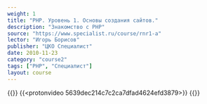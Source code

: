 ```yaml
---
weight: 1
title: "PHP. Уровень 1. Основы создания сайтов."
description: "Знакомство с PHP"
source: "https://www.specialist.ru/course/rnr1-a"
lector: "Игорь Борисов"
publisher: "ЦКО Специалист"
date: 2010-11-23
category: "course2"
tags: ["PHP", "Специалист"]
layout: course
---
```

{{<players>}}
    {{<protonvideo 5639dec214c7c2ca7dfad4624efd3879>}}
{{</players>}}